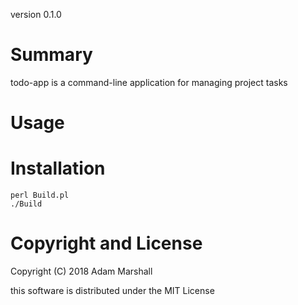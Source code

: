 version 0.1.0

# Summary

todo-app is a command-line application for managing project tasks

# Usage

# Installation

```shell
perl Build.pl
./Build
```

# Copyright and License

Copyright (C) 2018 Adam Marshall

this software is distributed under the MIT License

